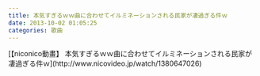 ```yaml
---
title: 本気すぎるｗｗ曲に合わせてイルミネーションされる民家が凄過ぎる件ｗ
date: 2013-10-02 01:05:25
categories: 歌曲
---
```


<script src="http://ext.nicovideo.jp/thumb_watch/1380647026?w=490&h=307" type="text/javascript"></script><noscript>[【niconico動畫】 本気すぎるｗｗ曲に合わせてイルミネーションされる民家が凄過ぎる件ｗ](http://www.nicovideo.jp/watch/1380647026)</noscript>
